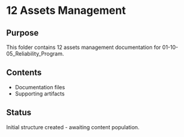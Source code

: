 # 12 Assets Management

## Purpose
This folder contains 12 assets management documentation for 01-10-05_Reliability_Program.

## Contents
- Documentation files
- Supporting artifacts

## Status
Initial structure created - awaiting content population.
